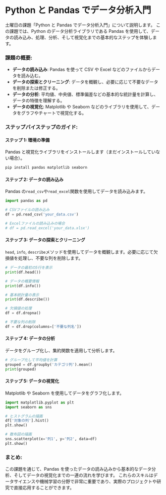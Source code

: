 # Python と Pandas でデータ分析入門

土曜日の課題「Python と Pandas でデータ分析入門」について説明します。
この課題では、Python のデータ分析ライブラリである Pandas を使用して、データの読み込み、処理、分析、そして視覚化までの基本的なステップを体験します。

### 課題の概要:

- **データの読み込み**: Pandas を使って CSV や Excel などのファイルからデータを読み込む。
- **データの探索とクリーニング**: データを概観し、必要に応じて不要なデータを削除または修正する。
- **データの分析**: 平均値、中央値、標準偏差などの基本的な統計量を計算し、データの特徴を理解する。
- **データの視覚化**: Matplotlib や Seaborn などのライブラリを使用して、データをグラフやチャートで視覚化する。

### ステップバイステップのガイド:

#### ステップ 1: 環境の準備

Pandas と視覚化ライブラリをインストールします（まだインストールしていない場合）。

```bash
pip install pandas matplotlib seaborn
```

#### ステップ 2: データの読み込み

Pandas の`read_csv`や`read_excel`関数を使用してデータを読み込みます。

```python
import pandas as pd

# CSVファイルの読み込み
df = pd.read_csv('your_data.csv')

# Excelファイルの読み込みの場合
# df = pd.read_excel('your_data.xlsx')
```

#### ステップ 3: データの探索とクリーニング

`head`, `info`, `describe`メソッドを使用してデータを概観します。必要に応じて欠損値を処理し、不要な列を削除します。

```python
# データの最初の5行を表示
print(df.head())

# データの概要情報
print(df.info())

# 基本統計量の表示
print(df.describe())

# 欠損値の処理
df = df.dropna()

# 不要な列の削除
df = df.drop(columns=['不要な列名'])
```

#### ステップ 4: データの分析

データをグループ化し、集約関数を適用して分析します。

```python
# グループ化して平均値を計算
grouped = df.groupby('カテゴリ列').mean()
print(grouped)
```

#### ステップ 5: データの視覚化

Matplotlib や Seaborn を使用してデータをグラフ化します。

```python
import matplotlib.pyplot as plt
import seaborn as sns

# ヒストグラムの描画
df['対象の列'].hist()
plt.show()

# 散布図の描画
sns.scatterplot(x='列1', y='列2', data=df)
plt.show()
```

### まとめ:

この課題を通じて、Pandas を使ったデータの読み込みから基本的なデータ分析、そしてデータの視覚化までの一連の流れを学びます。
これらのスキルはデータサイエンスや機械学習の分野で非常に重要であり、実際のプロジェクトや研究で直接応用することができます。
